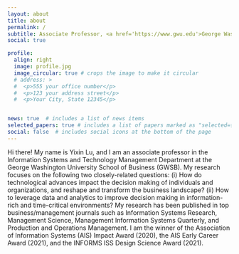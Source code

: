 ```yaml
---
layout: about
title: about
permalink: /
subtitle: Associate Professor, <a href='https://www.gwu.edu'>George Washington University</a>
social: true

profile:
  align: right
  image: profile.jpg
  image_circular: true # crops the image to make it circular
  # address: >
  #  <p>555 your office number</p>
  #  <p>123 your address street</p>
  #  <p>Your City, State 12345</p>


news: true  # includes a list of news items
selected_papers: true # includes a list of papers marked as "selected={true}"
social: false  # includes social icons at the bottom of the page
---
```


Hi there! My name is Yixin Lu, and I am an associate professor in the Information Systems and Technology Management Department at the George Washington University School of Business (GWSB). My research focuses on the following two closely-related questions: (i) How do technological advances impact the decision making of individuals and organizations, and reshape and transform the business landscape? (ii) How to leverage data and analytics to improve decision making in information-rich and time-critical environments? My research has been published in top business/management journals such as Information Systems Research, Management Science, Management Information Systems Quarterly, and Production and Operations Management. I am the winner of the Association of Information Systems (AIS) Impact Award (2020), the AIS Early Career Award (2021), and the INFORMS ISS Design Science Award (2021). 
